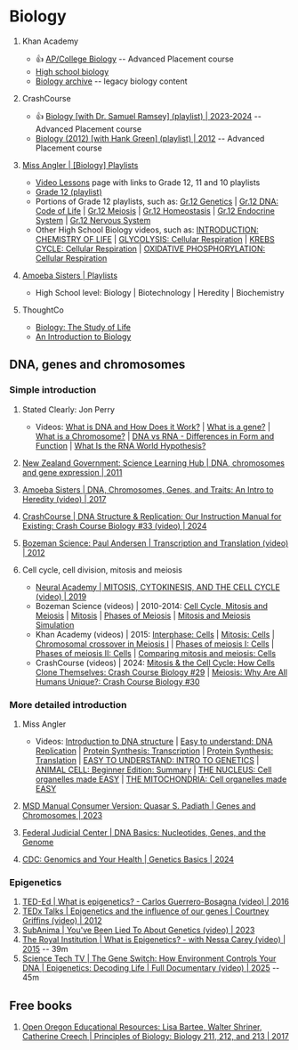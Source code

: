 # Biology

1. Khan Academy
   - :thumbsup: [AP/College Biology](https://www.khanacademy.org/science/ap-biology) -- Advanced Placement course
   - [High school biology](https://www.khanacademy.org/science/hs-bio)
   - [Biology archive](https://www.khanacademy.org/science/biology) -- legacy biology content

1. CrashCourse
   - :thumbsup: [Biology [with Dr. Samuel Ramsey] (playlist) | 2023-2024](https://www.youtube.com/playlist?list=PL8dPuuaLjXtPW_ofbxdHNciuLoTRLPMgB) -- Advanced Placement course
   - [Biology (2012) [with Hank Green] (playlist) | 2012](https://www.youtube.com/playlist?list=PL3EED4C1D684D3ADF) -- Advanced Placement course

1. [Miss Angler | [Biology] Playlists](https://www.youtube.com/@missangler/playlists)
   - [Video Lessons](https://www.missangler.co.za/video-lessons) page with links to Grade 12, 11 and 10 playlists
   - [Grade 12 (playlist)](https://www.youtube.com/playlist?list=PLmblW4mMXmlelIrIkPWiki-K8yMPK7Aig)
   - Portions of Grade 12 playlists, such as:
     [Gr.12 Genetics](https://www.youtube.com/playlist?list=PLmblW4mMXmldCiqaxLLjlXe3wvMAnlUh5) |
     [Gr.12 DNA: Code of Life](https://www.youtube.com/playlist?list=PLmblW4mMXmlfxOoH4eBVD-w5gQjk-U1xV) |
     [Gr.12 Meiosis](https://www.youtube.com/playlist?list=PLmblW4mMXmldlwxVMlHNY-n-7djXYySZt) |
     [Gr.12 Homeostasis](https://www.youtube.com/playlist?list=PLmblW4mMXmlfcTHyLRVGhtn3kHQfrJ_m8) |
     [Gr.12 Endocrine System](https://www.youtube.com/playlist?list=PLmblW4mMXmldPfqD1mg0g-qi4UJ6IFz3f) |
     [Gr.12 Nervous System](https://www.youtube.com/playlist?list=PLmblW4mMXmlduJHLZGKMfQMTx65_Q-mOT)
   - Other High School Biology videos, such as:
     [INTRODUCTION: CHEMISTRY OF LIFE](https://www.youtube.com/watch?v=q4tMUtMRgwM) |
     [GLYCOLYSIS: Cellular Respiration](https://www.youtube.com/watch?v=f0Rn0k_ISis) |
     [KREBS CYCLE: Cellular Respiration](https://www.youtube.com/watch?v=C_oASWc1b9s) |
     [OXIDATIVE PHOSPHORYLATION: Cellular Respiration](https://www.youtube.com/watch?v=1vjecz3oqUY)

1. [Amoeba Sisters | Playlists](https://www.youtube.com/@AmoebaSisters/playlists)
   - High School level: Biology | Biotechnology | Heredity | Biochemistry

1. ThoughtCo
   - [Biology: The Study of Life](https://www.thoughtco.com/biology-meaning-373266)
   - [An Introduction to Biology](https://www.thoughtco.com/biology-basics-4133578)


## DNA, genes and chromosomes

### Simple introduction

1. Stated Clearly: Jon Perry
   - Videos: [What is DNA and How Does it Work?](https://www.youtube.com/watch?v=zwibgNGe4aY) |
     [What is a gene?](https://www.youtube.com/watch?v=5MQdXjRPHmQ) |
     [What is a Chromosome?](https://www.youtube.com/watch?v=IePMXxQ-KWY) |
     [DNA vs RNA - Differences in Form and Function](https://www.youtube.com/watch?v=FNynz6Q12Bw) |
     [What Is the RNA World Hypothesis?](https://www.youtube.com/watch?v=K1xnYFCZ9Yg)

1. [New Zealand Government: Science Learning Hub | DNA, chromosomes and gene expression | 2011](https://www.sciencelearn.org.nz/resources/206-dna-chromosomes-and-gene-expression)
1. [Amoeba Sisters | DNA, Chromosomes, Genes, and Traits: An Intro to Heredity (video) | 2017](https://www.youtube.com/watch?v=8m6hHRlKwxY&t=1m37s)
1. [CrashCourse | DNA Structure & Replication: Our Instruction Manual for Existing: Crash Course Biology #33 (video) | 2024](https://www.youtube.com/watch?v=4YNDB_zSzfE)
1. [Bozeman Science: Paul Andersen | Transcription and Translation (video) | 2012](https://www.youtube.com/watch?v=h3b9ArupXZg)
1. Cell cycle, cell division, mitosis and meiosis
   - [Neural Academy | MITOSIS, CYTOKINESIS, AND THE CELL CYCLE (video) | 2019](https://www.youtube.com/watch?v=8uzHTKdv_Sw)
   - Bozeman Science (videos) | 2010-2014:
     [Cell Cycle, Mitosis and Meiosis](https://www.youtube.com/watch?v=2aVnN4RePyI) |
     [Mitosis](https://www.youtube.com/watch?v=1cVZBV9tD-A) |
     [Phases of Meiosis](https://www.youtube.com/watch?v=16enC385R0w) |
     [Mitosis and Meiosis Simulation](https://www.youtube.com/watch?v=zGVBAHAsjJM)
   - Khan Academy (videos) | 2015:
     [Interphase: Cells](https://www.youtube.com/watch?v=VXLSTd_dlKg) |
     [Mitosis: Cells](https://www.youtube.com/watch?v=TKGcfbyFXsw) |
     [Chromosomal crossover in Meiosis I](https://www.youtube.com/watch?v=04gQ0bQu6xk) |
     [Phases of meiosis I: Cells](https://www.youtube.com/watch?v=XGWL9jfPHJ8) |
     [Phases of meiosis II: Cells](https://www.youtube.com/watch?v=mMCcBsSAlF4) |
     [Comparing mitosis and meiosis: Cells](https://www.youtube.com/watch?v=IQJ4DBkCnco)
   - CrashCourse (videos) | 2024:
     [Mitosis & the Cell Cycle: How Cells Clone Themselves: Crash Course Biology #29](https://www.youtube.com/watch?v=skPOXcVvS5c) |
     [Meiosis: Why Are All Humans Unique?: Crash Course Biology #30](https://www.youtube.com/watch?v=pj1oFx42d48)


### More detailed introduction

1. Miss Angler
   - Videos: [Introduction to DNA structure](https://www.youtube.com/watch?v=4u8nC8BAq9s) |
     [Easy to understand: DNA Replication](https://www.youtube.com/watch?v=fnupT4KUt7g) |
     [Protein Synthesis: Transcription](https://www.youtube.com/watch?v=ej1CVV7_en4) |
     [Protein Synthesis: Translation](https://www.youtube.com/watch?v=pLSDaWU1s9I) |
     [EASY TO UNDERSTAND: INTRO TO GENETICS](https://www.youtube.com/watch?v=cc3-WB1_Ysk) |
     [ANIMAL CELL: Beginner Edition: Summary](https://www.youtube.com/watch?v=kM44ghjnc8s) |
     [THE NUCLEUS: Cell organelles made EASY](https://www.youtube.com/watch?v=If0aMcRQgWg) |
     [THE MITOCHONDRIA: Cell organelles made EASY](https://www.youtube.com/watch?v=reRd9GpxMkg)

1. [MSD Manual Consumer Version: Quasar S. Padiath | Genes and Chromosomes | 2023](https://www.msdmanuals.com/home/fundamentals/genetics/genes-and-chromosomes)
1. [Federal Judicial Center | DNA Basics: Nucleotides, Genes, and the Genome](https://www.fjc.gov/content/361230/DNA-basics-nucleotides-genes-genome)
1. [CDC: Genomics and Your Health | Genetics Basics | 2024](https://www.cdc.gov/genomics-and-health/about/index.html)


### Epigenetics

1. [TED-Ed | What is epigenetics? - Carlos Guerrero-Bosagna (video) | 2016](https://www.youtube.com/watch?v=_aAhcNjmvhc)
1. [TEDx Talks | Epigenetics and the influence of our genes | Courtney Griffins (video) | 2012](https://www.youtube.com/watch?v=JTBg6hqeuTg)
1. [SubAnima | You've Been Lied To About Genetics (video) | 2023](https://www.youtube.com/watch?v=zpIqQ0pGs1E)
1. [The Royal Institution | What is Epigenetics? - with Nessa Carey (video) | 2015](https://www.youtube.com/watch?v=9DAcJSAM_BA) -- 39m
1. [Science Tech TV | The Gene Switch: How Environment Controls Your DNA | Epigenetics: Decoding Life | Full Documentary (video) | 2025](https://www.youtube.com/watch?v=lNLi13Wu2Ls) -- 45m


## Free books

1. [Open Oregon Educational Resources: Lisa Bartee, Walter Shriner, Catherine Creech | Principles of Biology: Biology 211, 212, and 213 | 2017](https://openoregon.pressbooks.pub/mhccmajorsbio/)

